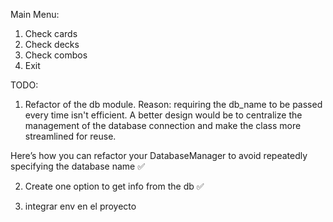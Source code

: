 Main Menu:
  1. Check cards
  2. Check decks
  3. Check combos
  4. Exit



TODO:
1. Refactor of the db module.
 Reason: requiring the db_name to be passed every time isn't efficient. A better design would be to centralize the management of the database connection and make the class more streamlined for reuse.

Here’s how you can refactor your DatabaseManager to avoid repeatedly specifying the database name ✅


2. Create one option to get info from the db ✅

3. integrar env en el proyecto